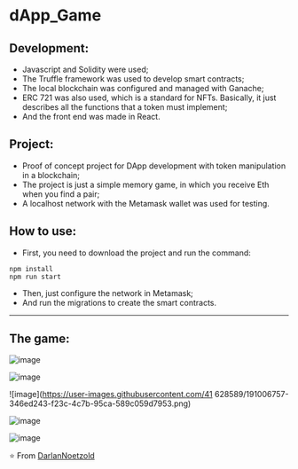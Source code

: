 # dApp_Game

## Development:
* Javascript and Solidity were used;
* The Truffle framework was used to develop smart contracts;
* The local blockchain was configured and managed with Ganache;
* ERC 721 was also used, which is a standard for NFTs. Basically, it just describes all the functions that a token must implement;
* And the front end was made in React.

## Project:
* Proof of concept project for DApp development with token manipulation in a blockchain;
* The project is just a simple memory game, in which you receive Eth when you find a pair;
* A localhost network with the Metamask wallet was used for testing.

## How to use:
* First, you need to download the project and run the command:
```
npm install
npm run start
```
* Then, just configure the network in Metamask;
* And run the migrations to create the smart contracts.

---

## The game:



![image](https://user-images.githubusercontent.com/41628589/191006980-1ac96599-ac10-4f72-b474-0a84bbdf4989.png)

![image](https://user-images.githubusercontent.com/41628589/191007032-0aa3c809-708b-4c8d-bcc6-76d9b2b407e9.png)

![image](https://user-images.githubusercontent.com/41 628589/191006757-346ed243-f23c-4c7b-95ca-589c059d7953.png)

![image](https://user-images.githubusercontent.com/41628589/191007117-3b1ebb68-67f6-4faa-8ffb-1d4d554ea36b.png)

![image](https://user-images.githubusercontent.com/41628589/191007140-bd6023a1-efeb-4bd1-8cc2-118f19ade64e.png)


⭐️ From [DarlanNoetzold](https://github.com/DarlanNoetzold)
